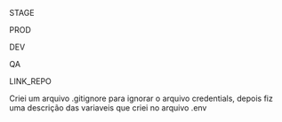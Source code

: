 
<!-- # Variaveis  -->
STAGE
<!-- link para fazer conexão com banco de STAGE -->
PROD
<!-- link para fazer conexão com banco de PROD -->
DEV
<!-- link para fazer conexão com banco de DEV -->
QA
<!-- link para fazer conexão com banco de QA -->
LINK_REPO
<!-- link para acessar o repositorio -->

Criei um arquivo .gitignore para ignorar o arquivo credentials, depois fiz uma descrição das variaveis que criei no arquivo .env
